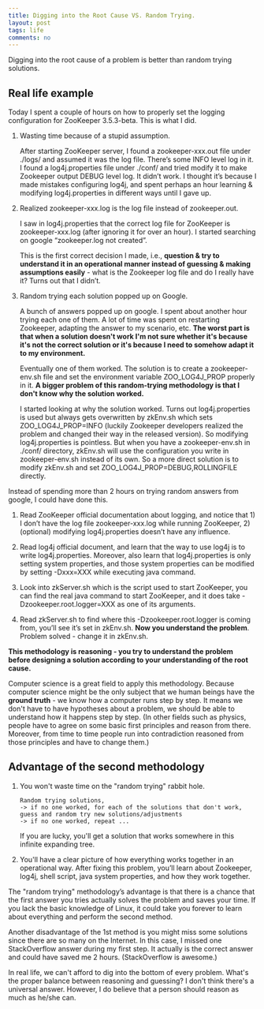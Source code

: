 ```yaml
---
title: Digging into the Root Cause VS. Random Trying. 
layout: post
tags: life
comments: no
---
```


Digging into the root cause of a problem is better than random trying solutions. 

## Real life example

Today I spent a couple of hours on how to properly set the logging configuration for ZooKeeper 3.5.3-beta. This is what I did. 

1. Wasting time because of a stupid assumption.

    After starting ZooKeeper server, I found a zookeeper-xxx.out file under ./logs/ and assumed it was the log file. There’s some INFO level log in it. I found a log4j.properties file under ./conf/ and tried modify it to make Zookeeper output DEBUG level log. It didn’t work. I thought it’s because I made mistakes configuring log4j, and spent perhaps an hour learning & modifying log4j.properties in different ways until I gave up. 

2. Realized zookeeper-xxx.log is the log file instead of zookeeper.out.

    I saw in log4j.properties that the correct log file for ZooKeeper is zookeeper-xxx.log (after ignoring it for over an hour). I started searching on google “zookeeper.log not created”. 

    This is the first correct decision I made, i.e., **question & try to understand it in an operational manner instead of guessing & making assumptions easily** - what is the Zookeeper log file and do I really have it? Turns out that I didn’t. 

3. Random trying each solution popped up on Google. 

    A bunch of answers popped up on google. I spent about another hour trying each one of them. A lot of time was spent on restarting Zookeeper, adapting the answer to my scenario, etc. **The worst part is that when a solution doesn't work I'm not sure whether it's because it's not the correct solution or it's because I need to somehow adapt it to my environment.** 

    Eventually one of them worked. The solution is to create a zookeeper-env.sh file and set the environment variable ZOO_LOG4J_PROP properly in it. **A bigger problem of this random-trying methodology is that I don't know why the solution worked.**

    I started looking at why the solution worked. Turns out log4j.properties is used but always gets overwritten by zkEnv.sh which sets ZOO_LOG4J_PROP=INFO (luckily Zookeeper developers realized the problem and changed their way in the released version). So modifying log4j.properties is pointless. But when you have a zookeeper-env.sh in ./conf/ directory, zkEnv.sh will use the configuration you write in zookeeper-env.sh instead of its own. So a more direct solution is to modify zkEnv.sh and set ZOO_LOG4J_PROP=DEBUG,ROLLINGFILE directly. 

Instead of spending more than 2 hours on trying random answers from google, I could have done this. 

1. Read ZooKeeper official documentation about logging, and notice that 1) I don’t have the log file zookeeper-xxx.log while running ZooKeeper, 2) (optional) modifying log4j.properties doesn’t have any influence. 

2. Read log4j official document, and learn that the way to use log4j is to write log4j.properties. Moreover, also learn that log4j.properties is only setting system properties, and those system properties can be modified by setting -Dxxx=XXX while executing java command. 

3. Look into zkServer.sh which is the script used to start ZooKeeper, you can find the real java command to start ZooKeeper, and it does take -Dzookeeper.root.logger=XXX as one of its arguments. 

4. Read zkServer.sh to find where this -Dzookeeper.root.logger is coming from, you’ll see it’s set in zkEnv.sh. **Now you understand the problem**. Problem solved - change it in zkEnv.sh. 

**This methodology is reasoning - you try to understand the problem before designing a solution according to your understanding of the root cause.** 

Computer science is a great field to apply this methodology. Because computer science might be the only subject that we human beings have the **ground truth** - we know how a computer runs step by step. It means we don't have to have hypotheses about a problem, we should be able to understand how it happens step by step. (In other fields such as physics, people have to agree on some basic first principles and reason from there. Moreover, from time to time people run into contradiction reasoned from those principles and have to change them.)

## Advantage of the second methodology 

1. You won't waste time on the "random trying" rabbit hole. 

    ```
    Random trying solutions, 
    -> if no one worked, for each of the solutions that don't work, guess and random try new solutions/adjustments
    -> if no one worked, repeat ... 
    ```
    
    If you are lucky, you'll get a solution that works somewhere in this infinite expanding tree.

2. You'll have a clear picture of how everything works together in an operational way. After fixing this problem, you’ll learn about Zookeeper, log4j, shell script, java system properties, and how they work together. 


The "random trying" methodology’s advantage is that there is a chance that the first answer you tries actually solves the problem and saves your time. If you lack the basic knowledge of Linux, it could take you forever to learn about everything and perform the second method. 

Another disadvantage of the 1st method is you might miss some solutions since there are so many on the Internet. In this case, I missed one StackOverflow answer during my first step. It actually is the correct answer and could have saved me 2 hours. (StackOverflow is awesome.)

In real life, we can't afford to dig into the bottom of every problem. What's the proper balance between reasoning and guessing? I don't think there's a universal answer. However, I do believe that a person should reason as much as he/she can. 
